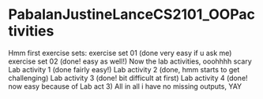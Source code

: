 # PabalanJustineLanceCS2101_OOPactivities
Hmm first exercise sets:
exercise set 01 (done very easy if u ask me)
exercise set 02 (done! easy as well!)
Now the lab activities, ooohhhh scary
Lab activity 1 (done fairly easy!)
Lab activity 2 (done, hmm starts to get challenging)
Lab activity 3 (done! bit difficult at first)
Lab activity 4 (done! now easy because of Lab act 3)
All in all i have no missing outputs, YAY